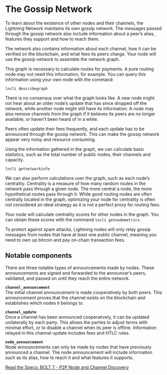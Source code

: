 # The Gossip Network

To learn about the existence of other nodes and their channels, the Lightning Network maintains its own gossip network. The messages passed through the gossip network also include information about a peer’s alias, features they support and how to reach them.

The network also contains information about each channel, how it can be verified on the blockchain, and what fees its peers charge. Your node will use the gossip network to assemble the network graph.

This graph is necessary to calculate routes for payments. A pure routing node may not need this information, for example. You can query this information using your own node with the command:

`lncli describegraph`

There is no consensus over what the graph looks like. A new node might not hear about an older node’s update that has since dropped off the network, while another node might still have its information. A node may also remove channels from the graph if it believes its peers are no longer available, or haven’t been heard of in a while.

Peers often update their fees frequently, and each update has to be announced through the gossip network. This can make the gossip network appear very noisy and resource consuming.

Using the information gathered in the graph, we can calculate basic statistics, such as the total number of public nodes, their channels and capacity.

`lncli getnetworkinfo`

We can also perform calculations over the graph, such as each node’s centrality. Centrality is a measure of how many random routes in the network pass through a given node. The more central a node, the more hypothetical routes pass through it. While good routing nodes are often centrally located in the graph, optimizing your node for centrality is often not considered an ideal strategy as it is not a perfect proxy for routing fees.

Your node will calculate centrality scores for other nodes in the graph. You can obtain these scores with the command `lncli getnodemetrics`.

To protect against spam attacks, Lightning nodes will only relay gossip messages from nodes that have at least one public channel, meaning you need to own up bitcoin and pay on-chain transaction fees.

## Notable components <a href="#docs-internal-guid-e22018a8-7fff-f078-c01e-091b8e59076e" id="docs-internal-guid-e22018a8-7fff-f078-c01e-091b8e59076e"></a>

There are three notable types of announcements made by nodes. These announcements are signed and forwarded to the announcer’s peers, validated, and passed on until they reach the entire network.

**`channel_announcement`**\
The initial channel announcement is made cooperatively by both peers. This announcement proves that the channel exists on the blockchain and establishes which nodes it belongs to.

**`channel_update`**\
Once a channel has been announced cooperatively, it can be updated unilaterally by each party. This allows the parties to adjust terms with minimal effort, or to disable a channel when its peer is offline. Information relayed in this channel update includes fees and HTLC rules.

**`node_announcement`**\
Node announcements can only be made by nodes that have previously announced a channel. The node announcement will include information such as its alias, how to reach it and what features it supports.

[Read the Specs: BOLT 7 - P2P Node and Channel Discovery](https://github.com/lightning/bolts/blob/master/07-routing-gossip.md)
